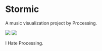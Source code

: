 Stormic
========

A music visualization project by Processing.

![](https://raw.githubusercontent.com/houkanshan/stromic/master/recording/daily/5.1.png)
![](https://raw.githubusercontent.com/houkanshan/stromic/master/recording/daily/5.2.png)

I Hate Processing.

